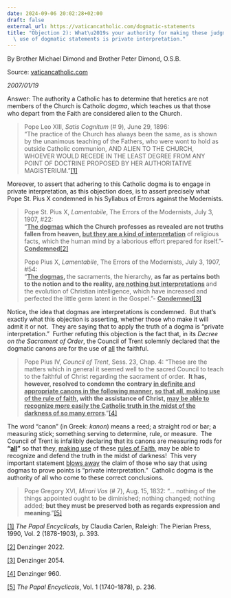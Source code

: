 ```yaml
---
date: 2024-09-06 20:02:28+02:00
draft: false
external_url: https://vaticancatholic.com/dogmatic-statements
title: "Objection 2): What\u2019s your authority for making these judgments? Your\
  \ use of dogmatic statements is private interpretation."
---
```




By Brother Michael Dimond and Brother Peter Dimond, O.S.B.

Source: [vaticancatholic.com](https://vaticancatholic.com/dogmatic-statements)

*2007/01/19*

<p>Answer: The authority a Catholic has to determine that heretics are not members of the Church is Catholic <em>dogma</em>, which teaches us that those who depart from the Faith are considered alien to the Church.</p>
<blockquote>
<p>Pope Leo XIII, <em>Satis Cognitum</em> (# 9), June 29, 1896:<br />“The practice of the Church has always been the same, as is shown by the unanimous teaching of the Fathers, who were wont to hold as outside Catholic communion, AND ALIEN TO THE CHURCH, WHOEVER WOULD RECEDE IN THE LEAST DEGREE FROM ANY POINT OF DOCTRINE PROPOSED BY HER AUTHORITATIVE MAGISTERIUM.”<a href="#_edn1" name="_ednref1">[1]</a></p>
</blockquote>
<p>Moreover, to assert that adhering to this Catholic dogma is to engage in private interpretation, as this objection does, is to assert precisely what Pope St. Pius X condemned in his Syllabus of Errors against the Modernists.</p>
<blockquote>
<p>Pope St. Pius X, <em>Lamentabile</em>, The Errors of the Modernists, July 3, 1907, #22:<br />“<strong><u>The dogmas</u> which the Church professes as revealed are not truths fallen from heaven, <u>but they are a kind of interpretation</u></strong> of religious facts, which the human mind by a laborious effort prepared for itself.”- <strong><u>Condemned</u></strong><a href="#_edn2" name="_ednref2">[2]</a></p>
<p>Pope Pius X, <em>Lamentabile</em>, The Errors of the Modernists, July 3, 1907, #54:<br />“<strong><u>The dogmas</u>, </strong>the sacraments, the hierarchy, <strong>as far as pertains both to the notion and to the reality, <u>are nothing but interpretations</u> </strong>and the evolution of Christian intelligence, which have increased and perfected the little germ latent in the Gospel.”- <strong><u>Condemned</u></strong><a href="#_edn3" name="_ednref3">[3]</a></p>
</blockquote>
<p>Notice, the idea that dogmas are interpretations is condemned.  But that’s exactly what this objection is asserting, whether those who make it will admit it or not.  They are saying that to apply the truth of a dogma is “private interpretation.”  Further refuting this objection is the fact that, in its <em>Decree on the Sacrament of Order</em>, the Council of Trent solemnly declared that the dogmatic canons are for the use of <u>all</u> the faithful.</p>
<blockquote>
<p>Pope Pius IV, <em>Council of Trent</em>, Sess. 23, Chap. 4: “These are the matters which in general it seemed well to the sacred Council to teach to the faithful of Christ regarding the sacrament of order.  <strong>It has, however, resolved to condemn the contrary <u>in definite and appropriate canons in the following manner</u>, <u>so that all, making use of the rule of faith</u>, with the assistance of Christ, <u>may be able to recognize more easily the Catholic truth in the midst of the darkness of so many errors</u></strong>.”<a href="#_edn4" name="_ednref4">[4]</a></p>
</blockquote>
<p>The word “canon” (in Greek: <em>kanon</em>) means a reed; a straight rod or bar; a measuring stick; something serving to determine, rule, or measure.  The Council of Trent is infallibly declaring that its canons are measuring rods for <strong>“<u>all</u>”</strong> so that they, <u>making use</u> of these <u>rules of Faith,</u> may be able to recognize and defend the truth in the midst of darkness!  This very important statement <u>blows away</u> the claim of those who say that using dogmas to prove points is “private interpretation.”  Catholic dogma is the authority of all who come to these correct conclusions.</p>
<blockquote>
<p><span style="font-size: inherit;">Pope Gregory XVI, </span><em style="font-size: inherit;">Mirari Vos</em><span style="font-size: inherit;"> (# 7), Aug. 15, 1832: “… nothing of the things appointed ought to be diminished; nothing changed; nothing added; </span><strong style="font-size: inherit;">but they must be preserved both as regards expression and meaning</strong><span style="font-size: inherit;">.”</span><a style="font-size: inherit;" href="#_edn5" name="_ednref5">[5]</a></p>
</blockquote>

<div>
<p><a href="#_ednref1" name="_edn1">[1]</a> <em>The Papal Encyclicals</em>, by Claudia Carlen, Raleigh: The Pierian Press, 1990, Vol. 2 (1878-1903), p. 393.</p>
</div>
<div>
<p><a href="#_ednref2" name="_edn2">[2]</a> Denzinger 2022.</p>
</div>
<div>
<p><a href="#_ednref3" name="_edn3">[3]</a> Denzinger 2054.</p>
</div>
<div>
<p><a href="#_ednref4" name="_edn4">[4]</a> Denzinger 960.</p>
</div>
<div>
<p><a href="#_ednref5" name="_edn5">[5]</a> <em>The Papal Encyclicals</em>, Vol. 1 (1740-1878), p. 236.</p>
</div>
</div>
